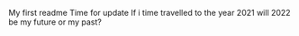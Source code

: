 My first readme
Time for update
If i time travelled to the year 2021 will 2022 be my future or my past? 
